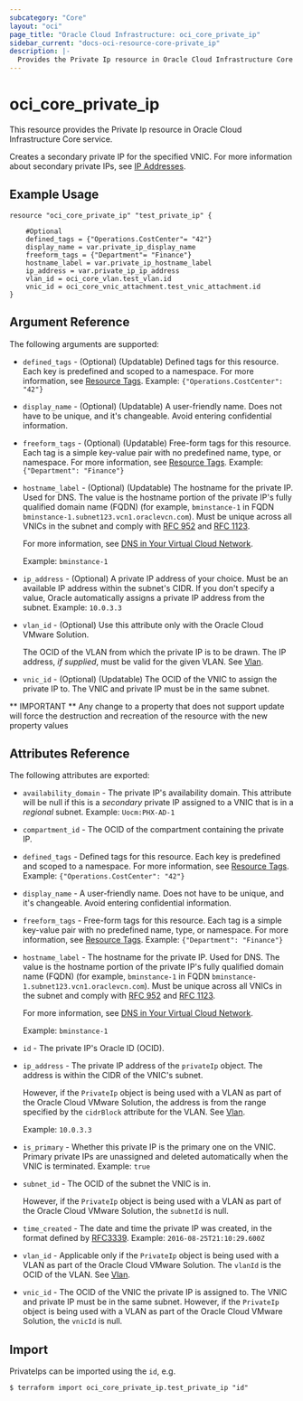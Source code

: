 ```yaml
---
subcategory: "Core"
layout: "oci"
page_title: "Oracle Cloud Infrastructure: oci_core_private_ip"
sidebar_current: "docs-oci-resource-core-private_ip"
description: |-
  Provides the Private Ip resource in Oracle Cloud Infrastructure Core service
---
```


# oci_core_private_ip
This resource provides the Private Ip resource in Oracle Cloud Infrastructure Core service.

Creates a secondary private IP for the specified VNIC.
For more information about secondary private IPs, see
[IP Addresses](https://docs.cloud.oracle.com/iaas/Content/Network/Tasks/managingIPaddresses.htm).


## Example Usage

```hcl
resource "oci_core_private_ip" "test_private_ip" {

	#Optional
	defined_tags = {"Operations.CostCenter"= "42"}
	display_name = var.private_ip_display_name
	freeform_tags = {"Department"= "Finance"}
	hostname_label = var.private_ip_hostname_label
	ip_address = var.private_ip_ip_address
	vlan_id = oci_core_vlan.test_vlan.id
	vnic_id = oci_core_vnic_attachment.test_vnic_attachment.id
}
```

## Argument Reference

The following arguments are supported:

* `defined_tags` - (Optional) (Updatable) Defined tags for this resource. Each key is predefined and scoped to a namespace. For more information, see [Resource Tags](https://docs.cloud.oracle.com/iaas/Content/General/Concepts/resourcetags.htm).  Example: `{"Operations.CostCenter": "42"}` 
* `display_name` - (Optional) (Updatable) A user-friendly name. Does not have to be unique, and it's changeable. Avoid entering confidential information. 
* `freeform_tags` - (Optional) (Updatable) Free-form tags for this resource. Each tag is a simple key-value pair with no predefined name, type, or namespace. For more information, see [Resource Tags](https://docs.cloud.oracle.com/iaas/Content/General/Concepts/resourcetags.htm).  Example: `{"Department": "Finance"}` 
* `hostname_label` - (Optional) (Updatable) The hostname for the private IP. Used for DNS. The value is the hostname portion of the private IP's fully qualified domain name (FQDN) (for example, `bminstance-1` in FQDN `bminstance-1.subnet123.vcn1.oraclevcn.com`). Must be unique across all VNICs in the subnet and comply with [RFC 952](https://tools.ietf.org/html/rfc952) and [RFC 1123](https://tools.ietf.org/html/rfc1123).

	For more information, see [DNS in Your Virtual Cloud Network](https://docs.cloud.oracle.com/iaas/Content/Network/Concepts/dns.htm).

	Example: `bminstance-1` 
* `ip_address` - (Optional) A private IP address of your choice. Must be an available IP address within the subnet's CIDR. If you don't specify a value, Oracle automatically assigns a private IP address from the subnet.  Example: `10.0.3.3` 
* `vlan_id` - (Optional) Use this attribute only with the Oracle Cloud VMware Solution.

	The OCID of the VLAN from which the private IP is to be drawn. The IP address, *if supplied*, must be valid for the given VLAN. See [Vlan](https://docs.cloud.oracle.com/iaas/api/#/en/iaas/20160918/Vlan). 
* `vnic_id` - (Optional) (Updatable) The OCID of the VNIC to assign the private IP to. The VNIC and private IP must be in the same subnet. 


** IMPORTANT **
Any change to a property that does not support update will force the destruction and recreation of the resource with the new property values

## Attributes Reference

The following attributes are exported:

* `availability_domain` - The private IP's availability domain. This attribute will be null if this is a *secondary* private IP assigned to a VNIC that is in a *regional* subnet.  Example: `Uocm:PHX-AD-1` 
* `compartment_id` - The OCID of the compartment containing the private IP.
* `defined_tags` - Defined tags for this resource. Each key is predefined and scoped to a namespace. For more information, see [Resource Tags](https://docs.cloud.oracle.com/iaas/Content/General/Concepts/resourcetags.htm).  Example: `{"Operations.CostCenter": "42"}` 
* `display_name` - A user-friendly name. Does not have to be unique, and it's changeable. Avoid entering confidential information. 
* `freeform_tags` - Free-form tags for this resource. Each tag is a simple key-value pair with no predefined name, type, or namespace. For more information, see [Resource Tags](https://docs.cloud.oracle.com/iaas/Content/General/Concepts/resourcetags.htm).  Example: `{"Department": "Finance"}` 
* `hostname_label` - The hostname for the private IP. Used for DNS. The value is the hostname portion of the private IP's fully qualified domain name (FQDN) (for example, `bminstance-1` in FQDN `bminstance-1.subnet123.vcn1.oraclevcn.com`). Must be unique across all VNICs in the subnet and comply with [RFC 952](https://tools.ietf.org/html/rfc952) and [RFC 1123](https://tools.ietf.org/html/rfc1123).

	For more information, see [DNS in Your Virtual Cloud Network](https://docs.cloud.oracle.com/iaas/Content/Network/Concepts/dns.htm).

	Example: `bminstance-1` 
* `id` - The private IP's Oracle ID (OCID).
* `ip_address` - The private IP address of the `privateIp` object. The address is within the CIDR of the VNIC's subnet.

	However, if the `PrivateIp` object is being used with a VLAN as part of the Oracle Cloud VMware Solution, the address is from the range specified by the `cidrBlock` attribute for the VLAN. See [Vlan](https://docs.cloud.oracle.com/iaas/api/#/en/iaas/20160918/Vlan).

	Example: `10.0.3.3` 
* `is_primary` - Whether this private IP is the primary one on the VNIC. Primary private IPs are unassigned and deleted automatically when the VNIC is terminated.  Example: `true` 
* `subnet_id` - The OCID of the subnet the VNIC is in.

	However, if the `PrivateIp` object is being used with a VLAN as part of the Oracle Cloud VMware Solution, the `subnetId` is null. 
* `time_created` - The date and time the private IP was created, in the format defined by [RFC3339](https://tools.ietf.org/html/rfc3339).  Example: `2016-08-25T21:10:29.600Z` 
* `vlan_id` - Applicable only if the `PrivateIp` object is being used with a VLAN as part of the Oracle Cloud VMware Solution. The `vlanId` is the OCID of the VLAN. See [Vlan](https://docs.cloud.oracle.com/iaas/api/#/en/iaas/20160918/Vlan). 
* `vnic_id` - The OCID of the VNIC the private IP is assigned to. The VNIC and private IP must be in the same subnet. However, if the `PrivateIp` object is being used with a VLAN as part of the Oracle Cloud VMware Solution, the `vnicId` is null. 

## Import

PrivateIps can be imported using the `id`, e.g.

```
$ terraform import oci_core_private_ip.test_private_ip "id"
```

